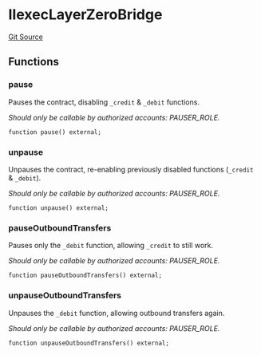# IIexecLayerZeroBridge
[Git Source](https://github.com/iExecBlockchainComputing/rlc-multichain/blob/61326e3abe32aee8683989ab94220c30da0cb2e6/src/interfaces/IIexecLayerZeroBridge.sol)


## Functions
### pause

Pauses the contract, disabling `_credit` & `_debit` functions.

*Should only be callable by authorized accounts: PAUSER_ROLE.*


```solidity
function pause() external;
```

### unpause

Unpauses the contract, re-enabling previously disabled functions (`_credit` & `_debit`).

*Should only be callable by authorized accounts: PAUSER_ROLE.*


```solidity
function unpause() external;
```

### pauseOutboundTransfers

Pauses only the `_debit` function, allowing `_credit` to still work.

*Should only be callable by authorized accounts: PAUSER_ROLE.*


```solidity
function pauseOutboundTransfers() external;
```

### unpauseOutboundTransfers

Unpauses the `_debit` function, allowing outbound transfers again.

*Should only be callable by authorized accounts: PAUSER_ROLE.*


```solidity
function unpauseOutboundTransfers() external;
```

